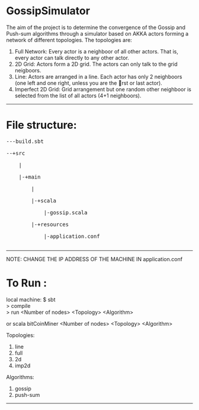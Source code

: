 GossipSimulator
===============

The aim of the project is to determine the convergence of the Gossip and Push-sum algorithms through a simulator based on AKKA actors forming a network of different topologies. The topologies are:
1. Full Network: Every actor is a neighboor of all other actors. That is,
every actor can talk directly to any other actor.
2. 2D Grid: Actors form a 2D grid. The actors can only talk to the grid
neigboors.
3. Line: Actors are arranged in a line. Each actor has only 2 neighboors
(one left and one right, unless you are the rst or last actor).
4. Imperfect 2D Grid: Grid arrangement but one random other neighboor
is selected from the list of all actors (4+1 neighboors).
___________________________________________________________________________________________________________________________

File structure:
===============
<pre>
---build.sbt<br>
--+src<br>
    |<br>
    |-+main<br>
    	|<br>
    	|-+scala<br>
    		|-gossip.scala<br>
    	|-+resources<br>
    		|-application.conf<br>
</pre>
____________________________________________________________________________________
NOTE: CHANGE THE IP ADDRESS OF THE MACHINE IN application.conf

To Run :
========
local machine:
$ sbt<br>
\> compile<br>
\> run \<Number of nodes\> \<Topology\> \<Algorithm\><br>

or scala bitCoinMiner \<Number of nodes\> \<Topology\> \<Algorithm\>

Topologies:
1. line<br>
2. full<br>
3. 2d<br>
4. imp2d

Algorithms:
1. gossip<br>
2. push-sum<br>
________________________________________________________________________________________

